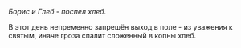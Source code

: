_Борис и Глеб - поспел хлеб_.

В этот день непременно запрещён выход в по­ле - из уважения к святым, иначе гроза спалит сложенный в копны хлеб.